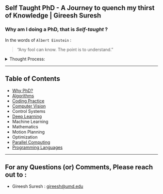 ## Self Taught PhD - A Journey to quench my thirst of Knowledge | Gireesh Suresh

### Why am I doing a **PhD**, that is *Self-taught* ?
 
 In the words of `Albert Einstein` :
> “Any fool can know. The point is to understand.”
					
<details>
<summary>Thought Process:</summary>

> Doctor of Philosophy(PhD), as per `Wikipedia` “ are usually required to produce original research that expands the boundaries of knowledge, normally in the form of a thesis or dissertation, and
> defend their work against experts in the field ”. 
> 
> My drive to do a PhD (rather Self Taught PhD) is mainly to expand my technical knowledge base where in I could study things I didnt know [ (or) rather needed to brush up certian things...] and
> to  further hone my skillset. I believe in Applied Research more so than theoritical approach, primarily because of the personal satisfaction you get on seeing things work in real than on paper.
> Unlike some people, my intentions are to attain the proper etiquette associated wuth the usage of the subject and the professional ethics of the scholarly society rather than having a **"Dr."** as
> title and a certificate to back that.`[That's just my thought]`. Hence the ***Self-Taught PhD***.
>
>    ` Afterall who else can be a better person to judge/please,  if not your own self ?? `
> 
> The Aim, moving forward is to put myself into a rigorous schedule/timeline within which I would like to understand and make meaningful use (through projects) of my learnings and further deepen
> my  focus on the subject of Robotics.For the critic's reading this, Yes, I am not like a conventional PhD candidate, but once I am done with this, Knowledge expectation is to be on par with them. 
> 
> "Thesis Defense" equivalent here might be to publish my work in Conferences, Journals and maybe take advice from the Opensource community and Scholars out in thre wide world, and what is best
> possible from a student who is not attending a University in a professional setting.

</details>

---
## Table of Contents
- [Why PhD?](#why-am-i-doing-a-phd-that-is-self-taught-)
- [Algorithms](https://github.com/Gireeshsuresh/Self-Taught_PhD/tree/master/Algorithms)
- [Coding Practice](https://github.com/Gireeshsuresh/Self-Taught_PhD/tree/master/CodingPractice)
- [Computer Vision](https://github.com/Gireeshsuresh/Self-Taught_PhD/tree/master/ComputerVision)
- Control Systems
- [Deep Learning](https://github.com/Gireeshsuresh/Self-Taught_PhD/tree/master/DeepLearning)
- Machine Learning
- Mathematics
- Motion Planning
- Optimization
- [Parallel Computing](https://github.com/Gireeshsuresh/Self-Taught_PhD/tree/master/ParallelComputing)
- [Programming Languages](https://github.com/Gireeshsuresh/Self-Taught_PhD/tree/master/ProgrammingLanguages)

---
## For any Questions (or) Comments, Please reach out to :

- Gireesh Suresh   : gireesh@umd.edu

